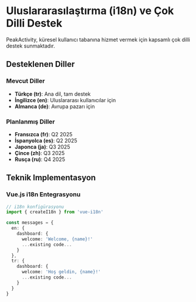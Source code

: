 # Uluslararasılaştırma (i18n) ve Çok Dilli Destek

PeakActivity, küresel kullanıcı tabanına hizmet vermek için kapsamlı çok dilli destek sunmaktadır.

## Desteklenen Diller

### Mevcut Diller
- **Türkçe (tr)**: Ana dil, tam destek
- **İngilizce (en)**: Uluslararası kullanıcılar için
- **Almanca (de)**: Avrupa pazarı için

### Planlanmış Diller
- **Fransızca (fr)**: Q2 2025
- **İspanyolca (es)**: Q2 2025
- **Japonca (ja)**: Q3 2025
- **Çince (zh)**: Q3 2025
- **Rusça (ru)**: Q4 2025

## Teknik Implementasyon

### Vue.js i18n Entegrasyonu
```typescript
// i18n konfigürasyonu
import { createI18n } from 'vue-i18n'

const messages = {
  en: {
    dashboard: {
      welcome: 'Welcome, {name}!'
      ...existing code...
    }
  },
  tr: {
    dashboard: {
      welcome: 'Hoş geldin, {name}!'
      ...existing code...
    }
  }
}
```
